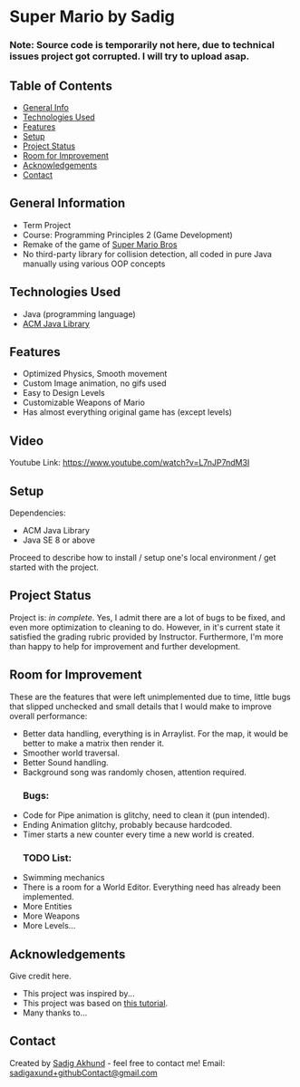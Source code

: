 # Super Mario by Sadig
### Note: Source code is temporarily not here, due to technical issues project got corrupted. I will try to upload asap.
## Table of Contents
* [General Info](#general-information)
* [Technologies Used](#technologies-used)
* [Features](#features)
* [Setup](#setup)
* [Project Status](#project-status)
* [Room for Improvement](#room-for-improvement)
* [Acknowledgements](#acknowledgements)
* [Contact](#contact)

## General Information
- Term Project
- Course: Programming Principles 2 (Game Development)
- Remake of the game of <a href="https://en.wikipedia.org/wiki/Super_Mario_Bros." target="_blank">Super Mario Bros</a>
- No third-party library for collision detection, all coded in pure Java manually using various OOP concepts


## Technologies Used
- Java (programming language)
- <a href="https://cs.stanford.edu/people/eroberts/jtf/javadoc/student/" >ACM Java Library</a>


## Features
- Optimized Physics, Smooth movement
- Custom Image animation, no gifs used
- Easy to Design Levels
- Customizable Weapons of Mario
- Has almost everything original game has (except levels)


## Video
Youtube Link: https://www.youtube.com/watch?v=L7nJP7ndM3I


## Setup
Dependencies: 
  - ACM Java Library
  - Java SE 8 or above 

Proceed to describe how to install / setup one's local environment / get started with the project.


## Project Status
Project is: _in complete_. 
Yes, I admit there are a lot of bugs to be fixed, and even more optimization to cleaning to do. However, in it's current state it satisfied the grading rubric provided by Instructor. Furthermore, I'm more than happy to help for improvement and further development.


## Room for Improvement
These are the features that were left unimplemented due to time, little bugs that slipped unchecked and small details that I would make to improve overall performance:
  - Better data handling, everything is in Arraylist. For the map, it would be better to make a matrix then render it.
  - Smoother world traversal.
  - Better Sound handling.
  - Background song was randomly chosen, attention required.
  <br><h3>Bugs:</h3>
  - Code for Pipe animation is glitchy, need to clean it (pun intended).
  - Ending Animation glitchy, probably because hardcoded.
  - Timer starts a new counter every time a new world is created.
  <br><h3>TODO List:</h3> 
  - Swimming mechanics
  - There is a room for a World Editor. Everything need has already been implemented.
  - More Entities
  - More Weapons
  - More Levels...


## Acknowledgements
Give credit here.
- This project was inspired by...
- This project was based on [this tutorial](https://www.example.com).
- Many thanks to...


## Contact
Created by [Sadig Akhund](https://github.com/sadigaxund) - feel free to contact me!
Email: sadigaxund+githubContact@gmail.com



